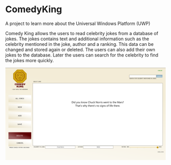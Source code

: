 # ComedyKing
A project to learn more about the Universal Windows Platform (UWP)


Comedy King allows the users to read celebrity jokes from a database of jokes. 
The jokes contains text and additional information such as the celebrity mentioned in the joke, author and a ranking. 
This data can be changed and stored again or deleted. The users can also add their own jokes to the database. 
Later the users can search for the celebrity to find the jokes more quickly.

![](ComedyKing.png)
